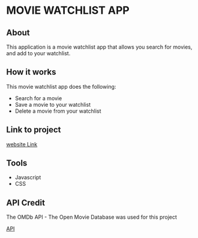 # MOVIE WATCHLIST APP

## About

This application is a movie watchlist app that allows you search for movies, and add to your watchlist.

## How it works

This movie watchlist app does the following:

- Search for a movie
- Save a movie to your watchlist
- Delete a movie from your watchlist

## Link to project

[website Link](https://movie-watchlist-mide.netlify.app/)

## Tools

- Javascript
- CSS

## API Credit

The OMDb API - The Open Movie Database was used for this project

[API](https://www.omdbapi.com/)
